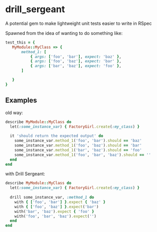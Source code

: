 drill_sergeant
==============

A potential gem to make lightweight unit tests easier to write in RSpec

Spawned from the idea of wanting to do something like:
```ruby
test_this = {
   MyModule::MyClass => {
       method_1: [
           { args: ['foo', 'bar'], expect: 'baz' },
           { args: ['foo', 'baz'], expect: 'bar' },
           { args: ['bar', 'baz'], expect: 'foo' },
       ]

   }
}
```


## Examples
old way:
```ruby
describe MyModule::MyClass do
  let(:some_instance_var) { FactoryGirl.create(:my_class) }
  
  it 'should return the expected output' do
    some_instance_var.method_1('foo', 'bar').should == 'baz'
    some_instance_var.method_1('foo', 'baz').should == 'bar'
    some_instance_var.method_1('bar', 'baz').should == 'foo'
    some_instance_var.method_1('foo', 'bar', 'baz').should == ''
  end
end
```
with Drill Sergeant:
```ruby
describe MyModule::MyClass do
  let(:some_instance_var) { FactoryGirl.create(:my_class) }
  
  drill some_instance_var, :method_1 do
    with { ['foo', 'bar'] }.expect { 'baz' }
    with { ['foo', 'baz'] }.expect('bar')
    with('bar', 'baz').expect { 'foo' }
    with('foo', 'bar', 'baz').expect('')
  end
end
```

